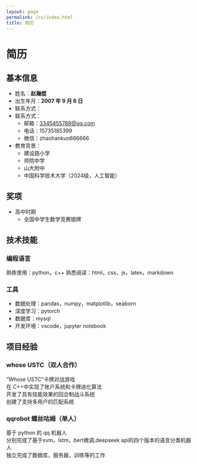 ```yaml
---
layout: page
permalink: /cv/index.html
title: 简历
---
```


# 简历


## 基本信息

- 姓名：**赵瀚焜**
- 出生年月：**2007 年 9 月 6 日**
- 联系方式：
- 联系方式：
    - 邮箱：3345455788@qq.com
    - 电话：15735185399
    - 微信：zhaohankun666666
- 教育背景：
    - 建设路小学
    - 师院中学
    - 山大附中
    - 中国科学技术大学（2024级，人工智能）



## 奖项
- 高中时期
    - 全国中学生数学竞赛银牌



## 技术技能


### 编程语言
熟练使用：python，c++
熟悉阅读：html，css，js，latex，markdown


### 工具
- 数据处理：pandas，numpy，matplotlib，seaborn
- 深度学习：pytorch
- 数据库：mysql
- 开发环境：vscode，jupyter notebook



## 项目经验
### whose USTC（双人合作）
“Whose USTC”卡牌对战游戏<br>
在 C++中实现了账户系统和卡牌进化算法<br>
开发了具有技能效果的回合制战斗系统<br>
创建了支持多用户的匹配系统
### qqrobot 螺丝咕姆（单人）
基于 python 的 qq 机器人<br>
分别完成了基于svm，lstm，bert微调,deepseek api的四个版本的语言分类机器人<br>
独立完成了数据库，服务器，训练等的工作<br>